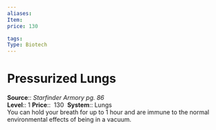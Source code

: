 ```yaml
---
aliases: 
Item:
price: 130

tags: 
Type: Biotech
---
```


# Pressurized Lungs

**Source**:: _Starfinder Armory pg. 86_  
**Level**:: 1
**Price**::  130 
**System**:: Lungs  
You can hold your breath for up to 1 hour and are immune to the normal environmental effects of being in a vacuum.

